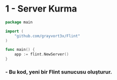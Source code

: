 # 1 - Server Kurma

```go
package main

import (
    "github.com/grayvort3x/Flint"
)

func main() {
    app := flint.NewServer()
}
```
### - Bu kod, yeni bir Flint sunucusu oluşturur.